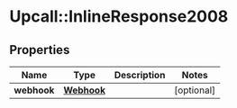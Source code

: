# Upcall::InlineResponse2008

## Properties
Name | Type | Description | Notes
------------ | ------------- | ------------- | -------------
**webhook** | [**Webhook**](Webhook.md) |  | [optional] 


